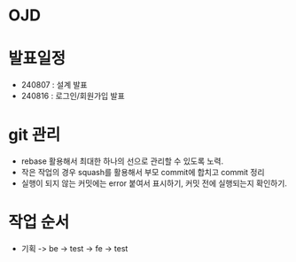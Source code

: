# OJD

# 발표일정

- 240807 : 설계 발표
- 240816 : 로그인/회원가입 발표

# git 관리

- rebase 활용해서 최대한 하나의 선으로 관리할 수 있도록 노력.
- 작은 작업의 경우 squash를 활용해서 부모 commit에 합치고 commit 정리
- 실행이 되지 않는 커밋에는 error 붙여서 표시하기, 커밋 전에 실행되는지 확인하기.

# 작업 순서

- 기획 -> be -> test -> fe -> test
